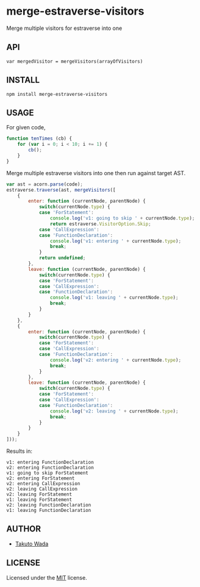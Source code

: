 merge-estraverse-visitors
================================

Merge multiple visitors for estraverse into one


API
---------------------------------------

`var mergedVisitor = mergeVisitors(arrayOfVisitors)`


INSTALL
---------------------------------------

```
npm install merge-estraverse-visitors
```


USAGE
---------------------------------------

For given code,

```js
function tenTimes (cb) {
    for (var i = 0; i < 10; i += 1) {
        cb();
    }
}
```

Merge multiple estraverse visitors into one then run against target AST.

```js
var ast = acorn.parse(code);
estraverse.traverse(ast, mergeVisitors([
    {
        enter: function (currentNode, parentNode) {
            switch(currentNode.type) {
            case 'ForStatement':
                console.log('v1: going to skip ' + currentNode.type);
                return estraverse.VisitorOption.Skip;
            case 'CallExpression':
            case 'FunctionDeclaration':
                console.log('v1: entering ' + currentNode.type);
                break;
            }
            return undefined;
        },
        leave: function (currentNode, parentNode) {
            switch(currentNode.type) {
            case 'ForStatement':
            case 'CallExpression':
            case 'FunctionDeclaration':
                console.log('v1: leaving ' + currentNode.type);
                break;
            }
        }
    },
    {
        enter: function (currentNode, parentNode) {
            switch(currentNode.type) {
            case 'ForStatement':
            case 'CallExpression':
            case 'FunctionDeclaration':
                console.log('v2: entering ' + currentNode.type);
                break;
            }
        },
        leave: function (currentNode, parentNode) {
            switch(currentNode.type) {
            case 'ForStatement':
            case 'CallExpression':
            case 'FunctionDeclaration':
                console.log('v2: leaving ' + currentNode.type);
                break;
            }
        }
    }
]));
```

Results in:

```
v1: entering FunctionDeclaration
v2: entering FunctionDeclaration
v1: going to skip ForStatement
v2: entering ForStatement
v2: entering CallExpression
v2: leaving CallExpression
v2: leaving ForStatement
v1: leaving ForStatement
v2: leaving FunctionDeclaration
v1: leaving FunctionDeclaration
```


AUTHOR
---------------------------------------
* [Takuto Wada](https://github.com/twada)


LICENSE
---------------------------------------
Licensed under the [MIT](http://twada.mit-license.org/) license.
